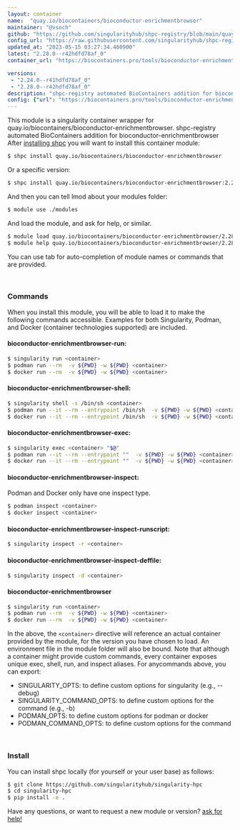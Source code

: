 ```yaml
---
layout: container
name:  "quay.io/biocontainers/bioconductor-enrichmentbrowser"
maintainer: "@vsoch"
github: "https://github.com/singularityhub/shpc-registry/blob/main/quay.io/biocontainers/bioconductor-enrichmentbrowser/container.yaml"
config_url: "https://raw.githubusercontent.com/singularityhub/shpc-registry/main/quay.io/biocontainers/bioconductor-enrichmentbrowser/container.yaml"
updated_at: "2023-05-15 03:27:34.460900"
latest: "2.28.0--r42hdfd78af_0"
container_url: "https://biocontainers.pro/tools/bioconductor-enrichmentbrowser"

versions:
 - "2.24.0--r41hdfd78af_0"
 - "2.28.0--r42hdfd78af_0"
description: "shpc-registry automated BioContainers addition for bioconductor-enrichmentbrowser"
config: {"url": "https://biocontainers.pro/tools/bioconductor-enrichmentbrowser", "maintainer": "@vsoch", "description": "shpc-registry automated BioContainers addition for bioconductor-enrichmentbrowser", "latest": {"2.28.0--r42hdfd78af_0": "sha256:9e79d0a70a5158bc3feea43bfc5a4662bc66e02de3b27455a02e78d3e1601b17"}, "tags": {"2.24.0--r41hdfd78af_0": "sha256:0b71a9e2208aac01902cd5bd1ee5e8f33aca194e6e9d2703bc8c54359c686471", "2.28.0--r42hdfd78af_0": "sha256:9e79d0a70a5158bc3feea43bfc5a4662bc66e02de3b27455a02e78d3e1601b17"}, "docker": "quay.io/biocontainers/bioconductor-enrichmentbrowser"}
---
```


This module is a singularity container wrapper for quay.io/biocontainers/bioconductor-enrichmentbrowser.
shpc-registry automated BioContainers addition for bioconductor-enrichmentbrowser
After [installing shpc](#install) you will want to install this container module:


```bash
$ shpc install quay.io/biocontainers/bioconductor-enrichmentbrowser
```

Or a specific version:

```bash
$ shpc install quay.io/biocontainers/bioconductor-enrichmentbrowser:2.28.0--r42hdfd78af_0
```

And then you can tell lmod about your modules folder:

```bash
$ module use ./modules
```

And load the module, and ask for help, or similar.

```bash
$ module load quay.io/biocontainers/bioconductor-enrichmentbrowser/2.28.0--r42hdfd78af_0
$ module help quay.io/biocontainers/bioconductor-enrichmentbrowser/2.28.0--r42hdfd78af_0
```

You can use tab for auto-completion of module names or commands that are provided.

<br>

### Commands

When you install this module, you will be able to load it to make the following commands accessible.
Examples for both Singularity, Podman, and Docker (container technologies supported) are included.

#### bioconductor-enrichmentbrowser-run:

```bash
$ singularity run <container>
$ podman run --rm  -v ${PWD} -w ${PWD} <container>
$ docker run --rm  -v ${PWD} -w ${PWD} <container>
```

#### bioconductor-enrichmentbrowser-shell:

```bash
$ singularity shell -s /bin/sh <container>
$ podman run --it --rm --entrypoint /bin/sh  -v ${PWD} -w ${PWD} <container>
$ docker run --it --rm --entrypoint /bin/sh  -v ${PWD} -w ${PWD} <container>
```

#### bioconductor-enrichmentbrowser-exec:

```bash
$ singularity exec <container> "$@"
$ podman run --it --rm --entrypoint ""  -v ${PWD} -w ${PWD} <container> "$@"
$ docker run --it --rm --entrypoint ""  -v ${PWD} -w ${PWD} <container> "$@"
```

#### bioconductor-enrichmentbrowser-inspect:

Podman and Docker only have one inspect type.

```bash
$ podman inspect <container>
$ docker inspect <container>
```

#### bioconductor-enrichmentbrowser-inspect-runscript:

```bash
$ singularity inspect -r <container>
```

#### bioconductor-enrichmentbrowser-inspect-deffile:

```bash
$ singularity inspect -d <container>
```



#### bioconductor-enrichmentbrowser

```bash
$ singularity run <container>
$ podman run --rm  -v ${PWD} -w ${PWD} <container>
$ docker run --rm  -v ${PWD} -w ${PWD} <container>
```


In the above, the `<container>` directive will reference an actual container provided
by the module, for the version you have chosen to load. An environment file in the
module folder will also be bound. Note that although a container
might provide custom commands, every container exposes unique exec, shell, run, and
inspect aliases. For anycommands above, you can export:

 - SINGULARITY_OPTS: to define custom options for singularity (e.g., --debug)
 - SINGULARITY_COMMAND_OPTS: to define custom options for the command (e.g., -b)
 - PODMAN_OPTS: to define custom options for podman or docker
 - PODMAN_COMMAND_OPTS: to define custom options for the command

<br>

### Install

You can install shpc locally (for yourself or your user base) as follows:

```bash
$ git clone https://github.com/singularityhub/singularity-hpc
$ cd singularity-hpc
$ pip install -e .
```

Have any questions, or want to request a new module or version? [ask for help!](https://github.com/singularityhub/singularity-hpc/issues)